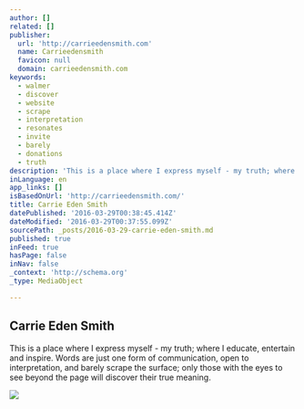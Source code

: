 ```yaml
---
author: []
related: []
publisher:
  url: 'http://carrieedensmith.com'
  name: Carrieedensmith
  favicon: null
  domain: carrieedensmith.com
keywords:
  - walmer
  - discover
  - website
  - scrape
  - interpretation
  - resonates
  - invite
  - barely
  - donations
  - truth
description: 'This is a place where I express myself - my truth; where I educate, entertain and inspire. Words are just one form of communication, open to interpretation, and barely scrape the surface; only those with the eyes to see beyond the page will discover their true meaning.'
inLanguage: en
app_links: []
isBasedOnUrl: 'http://carrieedensmith.com/'
title: Carrie Eden Smith
datePublished: '2016-03-29T00:38:45.414Z'
dateModified: '2016-03-29T00:37:55.099Z'
sourcePath: _posts/2016-03-29-carrie-eden-smith.md
published: true
inFeed: true
hasPage: false
inNav: false
_context: 'http://schema.org'
_type: MediaObject

---
```

<article style=""><h1>Carrie Eden Smith</h1><p>This is a place where I express myself - my truth; where I educate, entertain and inspire. Words are just one form of communication, open to interpretation, and barely scrape the surface; only those with the eyes to see beyond the page will discover their true meaning.</p><img src="http://carrieedensmith.com/wp-content/uploads/2014/07/10352408_10203553585258744_4510740802163342408_n.jpg" /></article>
